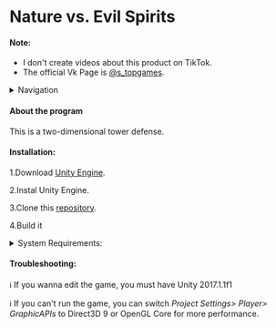 # Nature vs. Evil Spirits

<h4>Note:</h4>

- I don't create videos about this product on TikTok.
- The official Vk Page is [@s_topgames](https://vk.com/s_topgames).

</details>
<details><summary>Navigation</summary>

- [About the program](#about-the-program)
- [Installation](#installation)
- [Troubleshooting](#troubleshooting)
</details>

<h4>About the program</h4>

This is a two-dimensional tower defense.

<h4>Installation:</h4>

1.Download [Unity Engine](https://unity3d.com/get-unity/download/archive ).

2.Instal Unity Engine.

3.Clone this [repository](https://github.com/VitalikLevin/Nature-vs.-Evil-Sprits.git ).

4.Build it

</details>
<details><summary>System Requirements:</summary>

- Operating System: Windows 7 (64-bit)

- CPU: Intel Celeron T3000

- RAM: 2 GB (2048 MB)

- DirertX Version: 10
</details>

<h4>Troubleshooting:</h4>

:information_source: If you wanna edit the game, you must have Unity 2017.1.1f1

:information_source: If you can't run the game, you can switch _Project Settings> Player> GraphicAPIs_ to Direct3D 9 or OpenGL Core for more performance.
